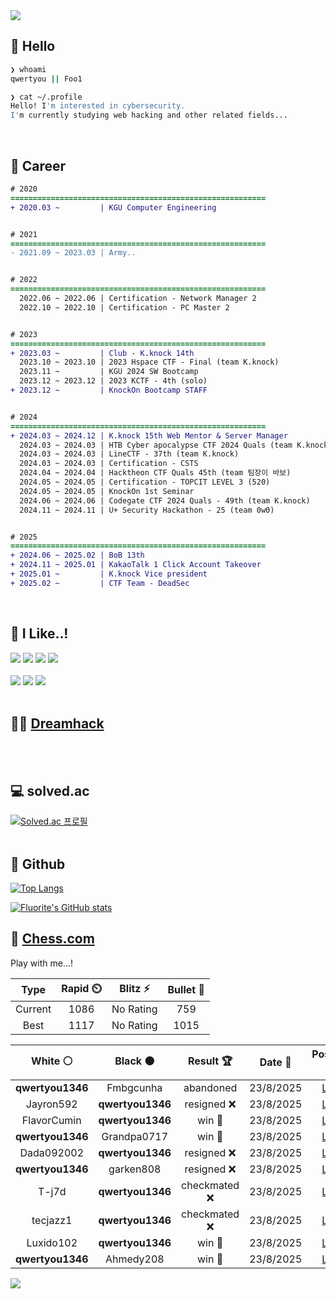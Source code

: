 <div align=left>
  <img src="https://capsule-render.vercel.app/api?type=waving&height=300&color=00f0e0&text=•⩊•" />
<br>

## 👋 Hello
```zsh
❯ whoami
qwertyou || Foo1

❯ cat ~/.profile
Hello! I'm interested in cybersecurity.
I'm currently studying web hacking and other related fields...
```
<br>
  
## 🌱 Career
```diff
# 2020
=========================================================
+ 2020.03 ~         | KGU Computer Engineering


# 2021
=========================================================
- 2021.09 ~ 2023.03 | Army..


# 2022
=========================================================
  2022.06 ~ 2022.06 | Certification - Network Manager 2
  2022.10 ~ 2022.10 | Certification - PC Master 2


# 2023
=========================================================
+ 2023.03 ~         | Club - K.knock 14th
  2023.10 ~ 2023.10 | 2023 Hspace CTF - Final (team K.knock)
  2023.11 ~         | KGU 2024 SW Bootcamp
  2023.12 ~ 2023.12 | 2023 KCTF - 4th (solo)
+ 2023.12 ~         | KnockOn Bootcamp STAFF


# 2024
=========================================================
+ 2024.03 ~ 2024.12 | K.knock 15th Web Mentor & Server Manager
  2024.03 ~ 2024.03 | HTB Cyber apocalypse CTF 2024 Quals (team K.knock)
  2024.03 ~ 2024.03 | LineCTF - 37th (team K.knock)
  2024.03 ~ 2024.03 | Certification - CSTS
  2024.04 ~ 2024.04 | Hacktheon CTF Quals 45th (team 팀장이 바보)
  2024.05 ~ 2024.05 | Certification - TOPCIT LEVEL 3 (520)
  2024.05 ~ 2024.05 | KnockOn 1st Seminar
  2024.06 ~ 2024.06 | Codegate CTF 2024 Quals - 49th (team K.knock)
  2024.11 ~ 2024.11 | U+ Security Hackathon - 25 (team 0w0)


# 2025
=========================================================
+ 2024.06 ~ 2025.02 | BoB 13th
+ 2024.11 ~ 2025.01 | KakaoTalk 1 Click Account Takeover
+ 2025.01 ~         | K.knock Vice president
+ 2025.02 ~         | CTF Team - DeadSec
```
<br>

## 🔨 I Like..!
<img src="https://img.shields.io/badge/Java-ED8B00?style=for-the-badge&logo=openjdk&logoColor=white">
<img src="https://img.shields.io/badge/python-3776AB?style=for-the-badge&logo=python&logoColor=white">
<img src="https://img.shields.io/badge/PHP-777BB4?style=for-the-badge&logo=php&logoColor=white">
<img src="https://img.shields.io/badge/Node.js-43853D?style=for-the-badge&logo=node.js&logoColor=white">
<br><br>
<img src="https://img.shields.io/badge/linux-FCC624?style=for-the-badge&logo=linux&logoColor=black"> 
<img src="https://img.shields.io/badge/docker-%230db7ed.svg?style=for-the-badge&logo=docker&logoColor=white">
<img src="https://img.shields.io/badge/GIT-E44C30?style=for-the-badge&logo=git&logoColor=white">
<br><br>

## 👨‍💻 [Dreamhack](https://dreamhack.io/users/40186)
<br><br>


## 💻 solved.ac
[![Solved.ac
프로필](http://mazassumnida.wtf/api/v2/generate_badge?boj=qwertyou)](https://solved.ac/qwertyou)
<br><br>

## 🚀 Github
[![Top Langs](https://github-readme-stats.vercel.app/api/top-langs/?username=qw3rtyou&layout=compact)](https://github.com/qw3rtyou/github-readme-stats)

[![Fluorite's GitHub stats](https://github-readme-stats.vercel.app/api?username=qw3rtyou)](https://github.com/anuraghazra/github-readme-stats)

## 🏁 [Chess.com](https://www.chess.com/)
Play with me...!
<!--START_SECTION:chessStats-->
<!-- Automatically generated with https://github.com/Balastrong/chess-stats-action -->

| Type | Rapid ⏲️ | Blitz ⚡ | Bullet 🔫 |
|:---:|:---:|:---:|:---:|
| Current | 1086 | No Rating | 759 |
| Best | 1117 | No Rating | 1015 |

| White ⚪ | Black ⚫ | Result 🏆 | Date 📅 | Position 🗺️ | Type 🕕 |
|:---:|:---:|:---:|:---:|:---:|:---:|
| **qwertyou1346** | Fmbgcunha | abandoned  | 23/8/2025 | <a href="http://www.ee.unb.ca/cgi-bin/tervo/fen.pl?select=6k1/pp6/2p3p1/2R2p1r/1P3P2/1P6/1b1P1KP1/7r w - - 2 38">Link</a> | Rapid |
| Jayron592 | **qwertyou1346** | resigned ❌ | 23/8/2025 | <a href="http://www.ee.unb.ca/cgi-bin/tervo/fen.pl?select=3r2k1/ppp2p1p/6p1/3b4/1N6/2Q4P/P1P2PP1/3RR1K1 b - - 0 27">Link</a> | Rapid |
| FlavorCumin | **qwertyou1346** | win 🥇 | 23/8/2025 | <a href="http://www.ee.unb.ca/cgi-bin/tervo/fen.pl?select=8/5pkp/ppR3p1/8/1r6/5PK1/b5PP/8 w - - 0 30">Link</a> | Rapid |
| **qwertyou1346** | Grandpa0717 | win 🥇 | 23/8/2025 | <a href="http://www.ee.unb.ca/cgi-bin/tervo/fen.pl?select=rnQ1kbnr/p1p1pppp/2b3q1/8/3P4/2N5/PPP2PPP/R1B1KBNR b KQkq - 2 8">Link</a> | Rapid |
| Dada092002 | **qwertyou1346** | resigned ❌ | 23/8/2025 | <a href="http://www.ee.unb.ca/cgi-bin/tervo/fen.pl?select=6k1/p1p2p2/2B1bB2/8/4P3/1r3PK1/1P4P1/7R b - - 0 27">Link</a> | Daily |
| **qwertyou1346** | garken808 | resigned ❌ | 23/8/2025 | <a href="http://www.ee.unb.ca/cgi-bin/tervo/fen.pl?select=4r3/pp1n2pp/8/4k1N1/1P6/Pn4P1/3P1P1P/7K w - - 0 32">Link</a> | Rapid |
| T-j7d | **qwertyou1346** | checkmated ❌ | 23/8/2025 | <a href="http://www.ee.unb.ca/cgi-bin/tervo/fen.pl?select=1Q5k/5p1p/1p2p3/p4p2/1P1Pq3/2P5/6R1/R6K b - - 1 33">Link</a> | Rapid |
| tecjazz1 | **qwertyou1346** | checkmated ❌ | 23/8/2025 | <a href="http://www.ee.unb.ca/cgi-bin/tervo/fen.pl?select=2r1k1r1/3Q1p2/4p2B/3bN3/4p1p1/PP6/2P2PPP/3R1RK1 b - - 5 28">Link</a> | Rapid |
| Luxido102 | **qwertyou1346** | win 🥇 | 23/8/2025 | <a href="http://www.ee.unb.ca/cgi-bin/tervo/fen.pl?select=2kr2r1/p3p1b1/b1p1P2p/P1Np1p2/1P1P2nP/2P2N2/2QBq1P1/R3K2R w KQ - 2 23">Link</a> | Rapid |
| **qwertyou1346** | Ahmedy208 | win 🥇 | 23/8/2025 | <a href="http://www.ee.unb.ca/cgi-bin/tervo/fen.pl?select=8/p6k/8/3R4/3P4/7P/1P3PPK/8 b - - 0 36">Link</a> | Rapid |

<!--END_SECTION:chessStats-->


<img src="https://capsule-render.vercel.app/api?type=waving&color=00f0e0&height=150&section=footer" />
</div>


